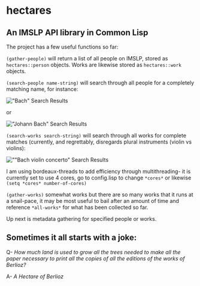 # hectares
## An IMSLP API library in Common Lisp

The project has a few useful functions so far:

```(gather-people)``` will return a list of all people on IMSLP, stored as ```hectares::person``` objects. Works are likewise stored as ```hectares::work``` objects.

```(search-people name-string)``` will search through all people for a completely matching name, for instance:

!["Bach" Search Results](screenshots/bach-search.png "Bach Search Results")

or

!["Johann Bach" Search Results](screenshots/johann-bach-search.png "Johann Bach Search Results")

```(search-works search-string)``` will search through all works for complete matches (currently, and regrettably, disregards plural instruments (violin vs violins):

![""Bach violin concerto" Search Results](screenshots/bach-violin-concerto-search.png "Bach Violin Concerto Search Results")

I am using bordeaux-threads to add efficiency through multithreading- it is currently set to use 4 cores, go to config.lisp to change ```*cores*``` or likewise ```(setq *cores* number-of-cores)```

```(gather-works)``` somewhat works but there are so many works that it runs at a snail-pace, it may be most useful to bail after an amount of time and reference ```*all-works*``` for what has been collected so far.

Up next is metadata gathering for specified people or works.

## Sometimes it all starts with a joke:

Q- *How much land is used to grow all the trees needed to make all the paper necessary to print all the copies of all the editions of the works of Berlioz?*

A- *A Hectare of Berlioz*
